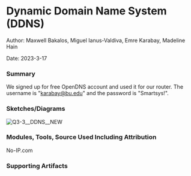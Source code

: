 #  Dynamic Domain Name System (DDNS)

Author: Maxwell Bakalos, Miguel Ianus-Valdiva, Emre Karabay, Madeline Hain

Date: 2023-3-17


### Summary
We signed up for free OpenDNS account and used it for our router. The username is "karabay@bu.edu" and the password is "Smartsys!".

### Sketches/Diagrams
![Q3-3__DDNS__NEW](https://user-images.githubusercontent.com/114166327/227607147-fed68a27-da88-4203-a7dd-f1fbdb130ec1.JPG)




### Modules, Tools, Source Used Including Attribution
No-IP.com

### Supporting Artifacts

